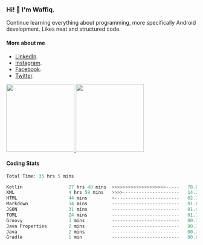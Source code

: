 ### Hi! 👋 I'm Waffiq.

Continue learning everything about programming, more specifically Android development. Likes neat and structured code.

#### More about me 
- [LinkedIn](https://www.linkedin.com/in/waffiqaziz/).
- [Instagram](https://www.instagram.com/waffiqaziz/).
- [Facebook](https://web.facebook.com/WaffiqAziz/).
- [Twitter](https://twitter.com/AzizWaffiq).

<p align="left">
<a href="https://github.com/waffiqaziz">
  <img height="180em" src="https://github-readme-stats-eight-theta.vercel.app/api?username=waffiqaziz&show_icons=true&theme=algolia&include_all_commits=true&count_private=true"/>
  <img height="180em" src="https://github-readme-stats-eight-theta.vercel.app/api/top-langs/?username=waffiqaziz&layout=compact&langs_count=8&theme=algolia"/>
</a>
</p>

#### Coding Stats
<!--START_SECTION:waka-->

```rust
Total Time: 35 hrs 5 mins

Kotlin                 27 hrs 40 mins  >>>>>>>>>>>>>>>>>>>>-----   78.84 %
XML                    4 hrs 59 mins   >>>>---------------------   14.24 %
HTML                   44 mins         >------------------------   02.10 %
Markdown               34 mins         -------------------------   01.65 %
JSON                   31 mins         -------------------------   01.48 %
TOML                   24 mins         -------------------------   01.18 %
Groovy                 3 mins          -------------------------   00.15 %
Java Properties        2 mins          -------------------------   00.12 %
Java                   2 mins          -------------------------   00.10 %
Gradle                 1 min           -------------------------   00.09 %
```

<!--END_SECTION:waka-->
